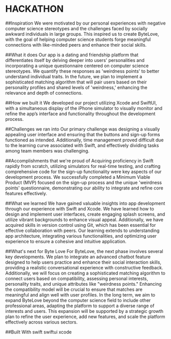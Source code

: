 # HACKATHON
##Inspiration
We were motivated by our personal experiences with negative computer science stereotypes and the challenges faced by socially awkward individuals in large groups. This inspired us to create ByteLove, with the goal of helping computer science students forge meaningful connections with like-minded peers and enhance their social skills.

##What it does
Our app is a dating and friendship platform that differentiates itself by delving deeper into users' personalities and incorporating a unique questionnaire centered on computer science stereotypes. We quantify these responses as 'weirdness points' to better understand individual traits. In the future, we plan to implement a sophisticated matching algorithm that will pair users based on their personality profiles and shared levels of 'weirdness,' enhancing the relevance and depth of connections.

##How we built it
We developed our project utilizing Xcode and SwiftUI, with a simultaneous display of the iPhone simulator to visually monitor and refine the app’s interface and functionality throughout the development process.

##Challenges we ran into
Our primary challenge was designing a visually appealing user interface and ensuring that the buttons and sign-up forms functioned as intended. Additionally, time management proved difficult due to the learning curve associated with Swift, and effectively dividing tasks among team members was challenging.

##Accomplishments that we're proud of
Acquiring proficiency in Swift rapidly from scratch, utilizing simulators for real-time testing, and crafting comprehensive code for the sign-up functionality were key aspects of our development process. We successfully completed a Minimum Viable Product (MVP) focused on the sign-up process and the unique 'weirdness points' questionnaire, demonstrating our ability to integrate and refine core features effectively.

##What we learned
We have gained valuable insights into app development through our experience with Swift and Xcode. We have learned how to design and implement user interfaces, create engaging splash screens, and utilize vibrant backgrounds to enhance visual appeal. Additionally, we have acquired skills in version control using Git, which has been essential for effective collaboration with peers. Our learning extends to understanding app architecture, integrating various functionalities, and optimizing user experience to ensure a cohesive and intuitive application.

##What's next for Byte Love
For ByteLove, the next phase involves several key developments. We plan to integrate an advanced chatbot feature designed to help users practice and enhance their social interaction skills, providing a realistic conversational experience with constructive feedback. Additionally, we will focus on creating a sophisticated matching algorithm to connect users based on compatibility, assessing personal interests, personality traits, and unique attributes like "weirdness points." Enhancing the compatibility model will be crucial to ensure that matches are meaningful and align well with user profiles. In the long term, we aim to expand ByteLove beyond the computer science field to include other professional areas, adapting the platform to support a diverse range of interests and users. This expansion will be supported by a strategic growth plan to refine the user experience, add new features, and scale the platform effectively across various sectors.

##Built With
swift
swiftui
xcode
